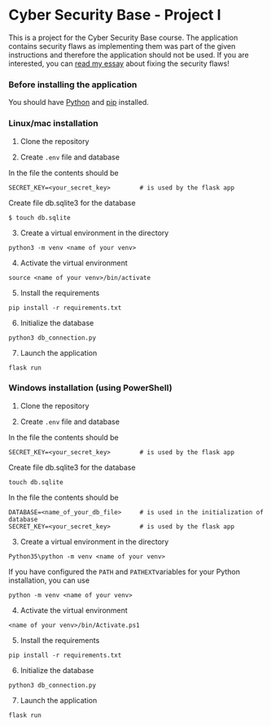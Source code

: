 # Cyber Security Base - Project I

This is a project for the Cyber Security Base course. The application contains security flaws as implementing them was part of the given instructions and therefore the application should not be used. If you are interested, you can [read my essay]() about fixing the security flaws!

### Before installing the application

You should have [Python](https://wiki.python.org/moin/BeginnersGuide/Download) and [pip](https://pip.pypa.io/en/stable/installation/) installed.

### Linux/mac installation

1. Clone the repository

2. Create `.env` file and database

In the file the contents should be
```
SECRET_KEY=<your_secret_key>        # is used by the flask app
```

Create file db.sqlite3 for the database
```
$ touch db.sqlite
```

3. Create a virtual environment in the directory
```
python3 -m venv <name of your venv>
```

4. Activate the virtual environment
```
source <name of your venv>/bin/activate
```

5. Install the requirements
```
pip install -r requirements.txt
```

6. Initialize the database
```
python3 db_connection.py
```

7. Launch the application
```
flask run
```

### Windows installation (using PowerShell)

1. Clone the repository

2. Create `.env` file and database

In the file the contents should be
```
SECRET_KEY=<your_secret_key>        # is used by the flask app
```

Create file db.sqlite3 for the database
```
touch db.sqlite
```

In the file the contents should be
```
DATABASE=<name_of_your_db_file>     # is used in the initialization of database
SECRET_KEY=<your_secret_key>        # is used by the flask app
```

3. Create a virtual environment in the directory
```
Python35\python -m venv <name of your venv>
```

If you have configured the `PATH` and `PATHEXT`variables for your Python installation, you can use
```
python -m venv <name of your venv>
```

4. Activate the virtual environment
```
<name of your venv>/bin/Activate.ps1
```

5. Install the requirements
```
pip install -r requirements.txt
```

6. Initialize the database
```
python3 db_connection.py
```

7. Launch the application
```
flask run
```
